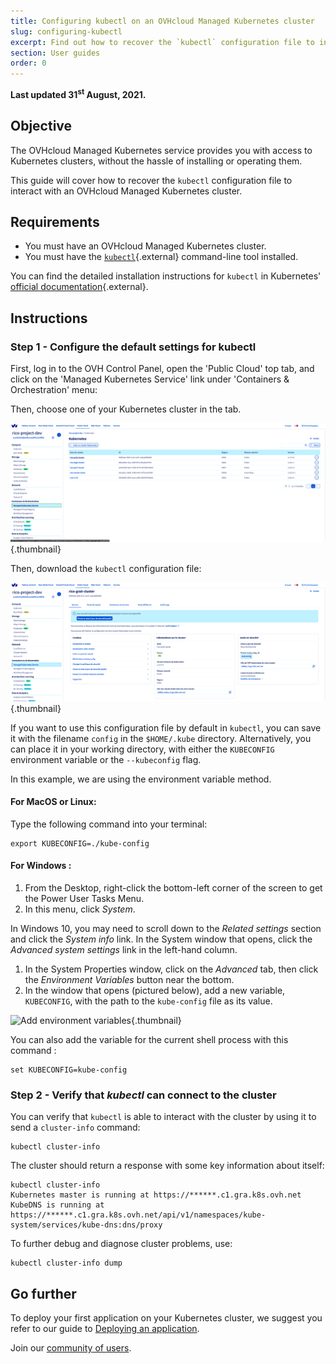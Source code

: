 ```yaml
---
title: Configuring kubectl on an OVHcloud Managed Kubernetes cluster
slug: configuring-kubectl
excerpt: Find out how to recover the `kubectl` configuration file to interact with an OVHcloud Managed Kubernetes cluster.
section: User guides
order: 0
---
```


**Last updated 31<sup>st</sup> August, 2021.**


## Objective

The OVHcloud Managed Kubernetes service provides you with access to Kubernetes clusters, without the hassle of installing or operating them. 

This guide will cover how to recover the `kubectl` configuration file to interact with an OVHcloud Managed Kubernetes cluster.


## Requirements

- You must have an OVHcloud Managed Kubernetes cluster.
- You must have the [`kubectl`](https://kubernetes.io/docs/reference/kubectl/overview/){.external} command-line tool installed.

You can find the detailed installation instructions for `kubectl` in Kubernetes' [official documentation](https://kubernetes.io/docs/home/){.external}.


## Instructions


### Step 1 - Configure the default settings for kubectl

First, log in to the OVH Control Panel, open the 'Public Cloud' top tab, and click on the 'Managed Kubernetes Service' link under 'Containers & Orchestration' menu:

Then, choose one of your Kubernetes cluster in the tab.

![Configuring default settings for kubectl](images/kubernetes-quickstart-01.png){.thumbnail}

Then, download the `kubectl` configuration file:

![Configuring default settings for kubectl](images/kubernetes-quickstart-02.png){.thumbnail}

If you want to use this configuration file by default in `kubectl`, you can save it with the filename `config` in the `$HOME/.kube` directory. Alternatively, you can place it in your working directory, with either the `KUBECONFIG` environment variable or the `--kubeconfig` flag. 

In this example, we are using the environment variable method.

#### For MacOS or Linux:

Type the following command into your terminal:

```
export KUBECONFIG=./kube-config
```

#### For Windows : 

1. From the Desktop, right-click the bottom-left corner of the screen to get the Power User Tasks Menu.
2. In this menu, click *System*.

In Windows 10, you may need to scroll down to the *Related settings* section and click the *System info* link. In the System window that opens, click the *Advanced system settings* link in the left-hand column.

1. In the System Properties window, click on the *Advanced* tab, then click the *Environment Variables* button near the bottom.
2. In the window that opens (pictured below), add a new variable, `KUBECONFIG`, with the path to the `kube-config` file as its value.


 ![Add environment variables](images/configuring_default_settings_for_kubectl-02.png){.thumbnail}


You can also add the variable for the current shell process with this command :

```
set KUBECONFIG=kube-config
```


### Step 2 - Verify that *kubectl* can connect to the cluster


You can verify that `kubectl` is able to interact with the cluster by using it to send a `cluster-info` command:

```
kubectl cluster-info
```

The cluster should return a response with some key information about itself:

```
kubectl cluster-info
Kubernetes master is running at https://******.c1.gra.k8s.ovh.net
KubeDNS is running at https://******.c1.gra.k8s.ovh.net/api/v1/namespaces/kube-system/services/kube-dns:dns/proxy
```

To further debug and diagnose cluster problems, use: 

```
kubectl cluster-info dump
```

## Go further

To deploy your first application on your Kubernetes cluster, we suggest you refer to our guide to [Deploying an application](../deploying-an-application/).

Join our [community of users](https://community.ovh.com/en/).
